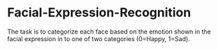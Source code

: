 # Facial-Expression-Recognition
The task is to categorize each face based on the emotion shown in the facial expression in to one of two categories (0=Happy, 1=Sad).
